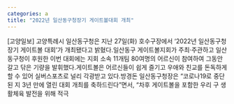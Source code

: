 ```yaml
---
categories: a
title: "2022년 일산동구청장기 게이트볼대회 개최"
---
```

[고양일보] 고양특례시 일산동구청은 지난 27일(화) 호수구장에서 ‘2022년 일산동구청장기 게이트볼 대회’가 개최됐다고 밝혔다.일산동구 게이트볼지회가 주최·주관하고 일산동구청이 후원한 이번 대회에는 지회 소속 11개팀 80여명의 어르신이 참여하여 그동안 갈고 닦은 기량을 발휘했다.게이트볼은 어르신들이 쉽게 즐기고 우애와 친교를 돈독하게 할 수 있어 실버스포츠로 널리 각광받고 있다.방경돈 일산동구청장은 “코로나19로 중단된 지 3년 만에 열린 대회 개최를 축하드린다”면서, “차후 게이트볼을 포함한 우리 구 생활체육 발전을 위해 적극